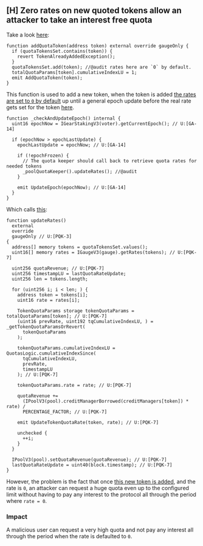 ## [H] Zero rates on new quoted tokens allow an attacker to take an interest free quota

Take a look [here](relative_path_091409:src/quotas/PoolQuotaKeeperV3.sol#L161-L177):

```solidity
function addQuotaToken(address token) external override gaugeOnly {
  if (quotaTokensSet.contains(token)) {
    revert TokenAlreadyAddedException();
  }
  quotaTokensSet.add(token); //@audit rates here are `0` by default.
  totalQuotaParams[token].cumulativeIndexLU = 1;
  emit AddQuotaToken(token);
}
```

This function is used to add a new token, when the token is added [the rates are set to `0` by default](relative_path_091409:src/quotas/PoolQuotaKeeperV3.sol#L172) up until a general epoch update before the real rate gets set for the token [here](relative_path_091409:src/quotas/GaugeV3.sol#L77-L92).

```solidity
function _checkAndUpdateEpoch() internal {
  uint16 epochNow = IGearStakingV3(voter).getCurrentEpoch(); // U:[GA-14]

  if (epochNow > epochLastUpdate) {
    epochLastUpdate = epochNow; // U:[GA-14]

    if (!epochFrozen) {
      // The quota keeper should call back to retrieve quota rates for needed tokens
      _poolQuotaKeeper().updateRates(); //@audit
    }

    emit UpdateEpoch(epochNow); // U:[GA-14]
  }
}
```

Which calls [this](relative_path_091409:src/quotas/PoolQuotaKeeperV3.sol#L183-L222):

```solidity
function updateRates()
  external
  override
  gaugeOnly // U:[PQK-3]
{
  address[] memory tokens = quotaTokensSet.values();
  uint16[] memory rates = IGaugeV3(gauge).getRates(tokens); // U:[PQK-7]

  uint256 quotaRevenue; // U:[PQK-7]
  uint256 timestampLU = lastQuotaRateUpdate;
  uint256 len = tokens.length;

  for (uint256 i; i < len; ) {
    address token = tokens[i];
    uint16 rate = rates[i];

    TokenQuotaParams storage tokenQuotaParams = totalQuotaParams[token]; // U:[PQK-7]
    (uint16 prevRate, uint192 tqCumulativeIndexLU, ) = _getTokenQuotaParamsOrRevert(
      tokenQuotaParams
    );

    tokenQuotaParams.cumulativeIndexLU = QuotasLogic.cumulativeIndexSince(
      tqCumulativeIndexLU,
      prevRate,
      timestampLU
    ); // U:[PQK-7]

    tokenQuotaParams.rate = rate; // U:[PQK-7]

    quotaRevenue +=
      (IPoolV3(pool).creditManagerBorrowed(creditManagers[token]) * rate) /
      PERCENTAGE_FACTOR; // U:[PQK-7]

    emit UpdateTokenQuotaRate(token, rate); // U:[PQK-7]

    unchecked {
      ++i;
    }
  }

  IPoolV3(pool).setQuotaRevenue(quotaRevenue); // U:[PQK-7]
  lastQuotaRateUpdate = uint40(block.timestamp); // U:[PQK-7]
}
```

However, the problem is the fact that once [this new token is added](relative_path_091409:src/quotas/PoolQuotaKeeperV3.sol#L161-L177), and the rate is `0`, an attacker can request a huge quota even up to the configured limit without having to pay any interest to the protocol all through the period where `rate = 0`.

### Impact

A malicious user can request a very high quota and not pay any interest all through the period when the rate is defaulted to `0`.



